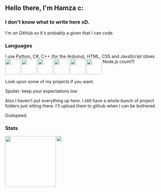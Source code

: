 ## Hello there, I'm Hamza c:

### I don't know what to write here xD.

I'm on GitHub so it's probably a given that I can code.

### Languages
I use Python, C#, C++ (for the Arduino), HTML, CSS and JavaScript (does Node.js count?)
<img align="left" src="https://cdn.jsdelivr.net/npm/programming-languages-logos@0.0.3/src/python/python.png" height=50 />
<img align="left" src="https://cdn.jsdelivr.net/npm/programming-languages-logos@0.0.3/src/csharp/csharp.png" height=50 />
<img align="left" src="https://cdn.jsdelivr.net/npm/programming-languages-logos@0.0.3/src/cpp/cpp.png" height=50 />
<img align="left" src="https://cdn.jsdelivr.net/npm/programming-languages-logos@0.0.3/src/html/html.png" height=50 />
<img align="left" src="https://cdn.jsdelivr.net/npm/programming-languages-logos@0.0.3/src/css/css.png" height=50 />
<img align="left" src="https://cdn.jsdelivr.net/npm/programming-languages-logos@0.0.3/src/javascript/javascript.png" height=50 />
<br />
<br />
<br />


Look upon some of my projects if you want.

Spoiler: keep your expectations low

Also I haven't put everything up here. I still have a whole bunch of project folders just sitting there. I'll upload them to github when I can be bothered.

Godspeed.

### Stats
<div>
<img height=165 align="left" src="https://github-readme-stats.vercel.app/api?username=hamuzadesu&show_icons=true&theme=dracula&hide_border=true" />
<img src="https://github-readme-stats.vercel.app/api/top-langs/?username=hamuzadesu&theme=dracula&layout=compact&hide_border=true" />
</div>

